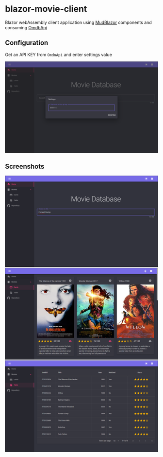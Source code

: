 # blazor-movie-client

Blazor webAssembly client application using [MudBlazor](https://mudblazor.com/) components and consuming [OmdbApi](https://www.omdbapi.com/)

## Configuration

Get an API KEY from `OmdnApi` and enter settings value

![](./Screenshots/screen-settings.png) 

## Screenshots

![](./Screenshots/screen-home.png) 
![](./Screenshots/screen-cards.png) 
![](./Screenshots/screen-table.png) 